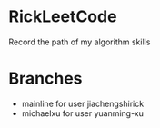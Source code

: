 # RickLeetCode
Record the path of my algorithm skills

# Branches
* mainline for user jiachengshirick
* michaelxu for user yuanming-xu
